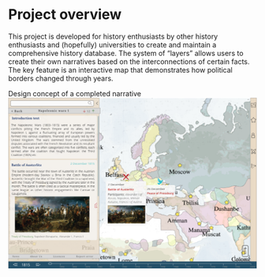 # Project overview

This project is developed for history enthusiasts by other history enthusiasts and (hopefully) universities to create and maintain a comprehensive history database. The system of “layers” allows users to create their own narratives based on the interconnections of certain facts. The key feature is an interactive map that demonstrates how political borders changed through years.

Design concept of a completed narrative
![Design concept](/project/narrative%20v2.3.png?raw=true "Narrative")
